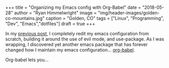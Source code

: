 +++
title   = "Organizing my Emacs config with Org-Babel"
date    = "2018-05-28"
author  = "Ryan Himmelwright"
image   = "img/header-images/golden-co-mountains.jpg"
caption = "Golden, CO"
tags    = ["Linux", "Programming", "Dev", "Emacs","dotfiles"]
draft   = true
+++

In my [previous post](../emacs-update-evil-usepackage/), I completely
redit my emacs configuration from scratch, building it around the use
of evil mode, and use-package. As I was wrapping, I discovered yet
another emacs package that has forever changed how I maintain my emacs
configuration... [org-babel](https://orgmode.org/worg/org-contrib/babel/intro.html).

<!--more-->

Org-babel lets you...
